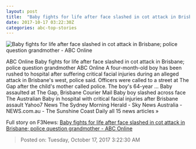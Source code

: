 ```yaml
---
layout: post
title:  "Baby fights for life after face slashed in cot attack in Brisbane; police question grandmother - ABC Online"
date: 2017-10-17 03:22:30Z
categories: abc-top-stories
---
```


![Baby fights for life after face slashed in cot attack in Brisbane; police question grandmother - ABC Online](http://www.abc.net.au/news/image/9057518-1x1-700x700.jpg)

ABC Online Baby fights for life after face slashed in cot attack in Brisbane; police question grandmother ABC Online A four-month-old boy has been rushed to hospital after suffering critical facial injuries during an alleged attack in Brisbane's west, police said. Officers were called to a street at The Gap after the child's mother called police. The boy's 64-year ... Baby assaulted at The Gap, Brisbane Courier Mail Baby boy slashed across face The Australian Baby in hospital with critical facial injuries after Brisbane assault Yahoo7 News The Sydney Morning Herald - Sky News Australia - NEWS.com.au - The Sunshine Coast Daily all 15 news articles »


Full story on F3News: [Baby fights for life after face slashed in cot attack in Brisbane; police question grandmother - ABC Online](http://www.f3nws.com/n/CJAMCB)

> Posted on: Tuesday, October 17, 2017 3:22:30 AM
